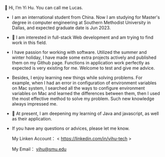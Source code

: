 👋 Hi, I’m Yi Hu. You can call me Lucas. 
- I am an international student from China. Now I am studying for Master's degree in computer engineering at Southern Methodist University in Dallas, and expected graduate date is Jun 2023.

- 👀 I am interested in full-stack Web development and am trying to find work in this field. 

- I have passion for working with software. Utilized the summer and winter holiday,  I have made some extra projects actively and published them on my Github page. Functions in application work perfectly as expected is very existing for me. Welcome to test and give me advice.

- Besides, I enjoy learning new things while solving problems. For example, when I had an error in configuration of environment variables on Mac system, I searched all the ways to configure environment variables on Mac and learned the differences between them, then I used the most effective method to solve my problem. Such new knowledge always impressed me.

- 🌱 At present, I am deepening my learning of Java and javascript, as well as their application.

- If you have any questions or advices, please let me know.

  My Linken Account： < https://linkedin.com/in/yihu-tech >

  My Email： yihu@smu.edu 
